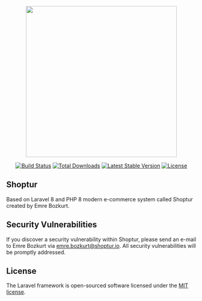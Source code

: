 <p align="center"><a href="#" target="_blank"><img src="https://gitcdn.link/cdn/emre-bozkurt/shoptur_assets/master/logo-2x.png" width="400"></a></p>

<p align="center">
<a href="https://travis-ci.org/laravel/framework"><img src="https://travis-ci.org/laravel/framework.svg" alt="Build Status"></a>
<a href="https://packagist.org/packages/laravel/framework"><img src="https://img.shields.io/packagist/dt/laravel/framework" alt="Total Downloads"></a>
<a href="https://packagist.org/packages/laravel/framework"><img src="https://img.shields.io/packagist/v/laravel/framework" alt="Latest Stable Version"></a>
<a href="https://packagist.org/packages/laravel/framework"><img src="https://img.shields.io/packagist/l/laravel/framework" alt="License"></a>
</p>

## Shoptur

Based on Laravel 8 and PHP 8 modern e-commerce system called Shoptur created by Emre Bozkurt.

## Security Vulnerabilities

If you discover a security vulnerability within Shoptur, please send an e-mail to Emre Bozkurt via [emre.bozkurt@shoptur.io](mailto:emre.bozkurt@shoptur.com). All security vulnerabilities will be promptly addressed.

## License

The Laravel framework is open-sourced software licensed under the [MIT license](https://opensource.org/licenses/MIT).
